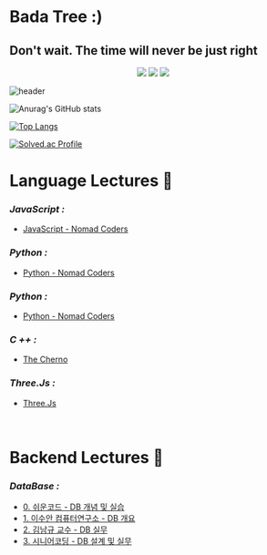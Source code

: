 # Bada Tree :)
## Don't wait. The time will never be just right

<div align="center">
	<img src="https://img.shields.io/badge/Java-007396?style=flat&logo=Java&logoColor=white" />
	<img src="https://img.shields.io/badge/HTML5-E34F26?style=flat&logo=HTML5&logoColor=white" />
	<img src="https://img.shields.io/badge/CSS3-1572B6?style=flat&logo=CSS3&logoColor=white" />
</div>

![header](https://capsule-render.vercel.app/api?type=wave&color=auto&height=300&section=header&text=Bada%20Tree&fontSize=90)

![Anurag's GitHub stats](https://github-readme-stats.vercel.app/api?username=BadaTree&show_icons=true&theme=onedark)

[![Top Langs](https://github-readme-stats.vercel.app/api/top-langs/?username=BadaTree&layout=compact)](https://github.com/BadaTree/github-readme-stats)

[![Solved.ac Profile](http://mazassumnida.wtf/api/v2/generate_badge?boj=zzzxxx3166)](https://solved.ac/zzzxxx3166/)


# **Language Lectures** 🍑 

### *JavaScript :*
- [JavaScript - Nomad Coders](https://bit.ly/3Kwvee8)

### *Python :*
- [Python - Nomad Coders](https://bit.ly/3AOxZUS)

### *Python :*
- [Python - Nomad Coders](https://bit.ly/3AOxZUS)

### *C ++ :*
- [The Cherno](https://www.youtube.com/watch?v=18c3MTX0PK0&list=PLlrATfBNZ98dudnM48yfGUldqGD0S4FFb)

### *Three.Js :*
- [Three.Js](https://www.youtube.com/watch?v=_PqQLvFa_Vw&list=PLkbzizJk4Ae9hHI_YUD3fRv8xLfS3jGEW&index=2)
<br>

# **Backend Lectures** 🍎

### *DataBase :*
- [0. 쉬운코드 - DB 개념 및 실습](https://www.youtube.com/watch?v=aL0XXc1yGPs&list=PL4SJPVdQanQHJJaG4S_mMN4RK6RGEdJAn)
- [1. 이수안 컴퓨터연구소 - DB 개요](https://www.youtube.com/watch?v=HmVAN1xq9KI&list=PL7ZVZgsnLwEEMDG02R-ThBc1cDTdT97z6)
- [2. 김남규 교수 - DB 실무](https://www.youtube.com/watch?v=u0z_lNd3bjg&list=PL4SJPVdQanQHJJaG4S_mMN4RK6RGEdJAn&index=4)
- [3. 시니어코딩 - DB 설계 및 실무](https://www.youtube.com/watch?v=GroeyzBNhfU&list=PL4SJPVdQanQHJJaG4S_mMN4RK6RGEdJAn&index=13)
<br><br>
